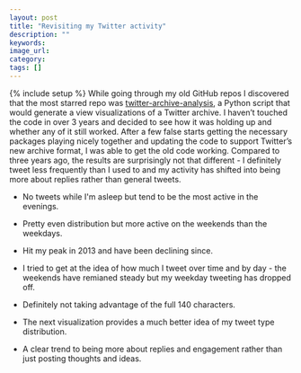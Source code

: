 ```yaml
---
layout: post
title: "Revisiting my Twitter activity"
description: ""
keywords:
image_url:
category:
tags: []
---
```

{% include setup %}
While going through my old GitHub repos I discovered that the most starred repo was [twitter-archive-analysis](https://github.com/dangoldin/twitter-archive-analysis), a Python script that would generate a view visualizations of a Twitter archive. I haven’t touched the code in over 3 years and decided to see how it was holding up and whether any of it still worked. After a few false starts getting the necessary packages playing nicely together and updating the code to support Twitter’s new archive format, I was able to get the old code working. Compared to three years ago, the results are surprisingly not that different - I definitely tweet less frequently than I used to and my activity has shifted into being more about replies rather than general tweets.

<ul class="thumbnails">
  <li class="span8">
    <div class="thumbnail">
      <amp-img src="{{ IMG_PATH }}by-hour-2016.png" alt="Tweets sent by hour" width="800" height="600" layout="responsive"></amp-img>
      <p>No tweets while I'm asleep but tend to be the most active in the evenings.</p>
    </div>
  </li>

  <li class="span8">
    <div class="thumbnail">
      <amp-img src="{{ IMG_PATH }}by-dow-2016.png" alt="Tweets sent by day of week" width="800" height="600" layout="responsive"></amp-img>
      <p>Pretty even distribution but more active on the weekends than the weekdays.</p>
    </div>
  </li>

  <li class="span8">
    <div class="thumbnail">
      <amp-img src="{{ IMG_PATH }}by-month-2016.png" alt="Tweets sent by month" width="800" height="600" layout="responsive"></amp-img>
      <p>Hit my peak in 2013 and have been declining since.</p>
    </div>
  </li>

  <li class="span8">
    <div class="thumbnail">
      <amp-img src="{{ IMG_PATH }}by-month-dow-2016.png" alt="Tweets sent by month and day of week" width="800" height="600" layout="responsive"></amp-img>
      <p>I tried to get at the idea of how much I tweet over time and by day - the weekends have remianed steady but my weekday tweeting has dropped off.</p>
    </div>
  </li>

  <li class="span8">
    <div class="thumbnail">
      <amp-img src="{{ IMG_PATH }}by-month-length-2016.png" alt="Average length of a tweet by month" width="800" height="600" layout="responsive"></amp-img>
      <p>Definitely not taking advantage of the full 140 characters.</p>
    </div>
  </li>

  <li class="span8">
    <div class="thumbnail">
      <amp-img src="{{ IMG_PATH }}by-month-type-2016.png" alt="Type of tweet sent by month" width="1200" height="600" layout="responsive"></amp-img>
      <p>The next visualization provides a much better idea of my tweet type distribution.</p>
    </div>
  </li>

  <li class="span8">
    <div class="thumbnail">
      <amp-img src="{{ IMG_PATH }}by-month-type-stacked-2016.png" alt="Type of tweet sent by month - normalized" width="800" height="600" layout="responsive"></amp-img>
      <p>A clear trend to being more about replies and engagement rather than just posting thoughts and ideas.</p>
    </div>
  </li>
</ul>
